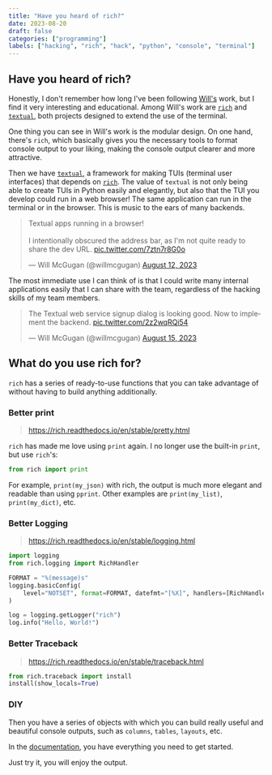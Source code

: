 ```yaml
---
title: "Have you heard of rich?"
date: 2023-08-20
draft: false
categories: ["programming"]
labels: ["hacking", "rich", "hack", "python", "console", "terminal"]
---
```


## Have you heard of rich?

Honestly, I don't remember how long I've been following [Will's][Will] work,
but I find it very interesting and educational. Among Will's work are
[`rich`][rich] and [`textual`][textual], both projects designed to extend the
use of the terminal.

One thing you can see in Will's work is the modular design. On one hand,
there's `rich`, which basically gives you the necessary tools to format console
output to your liking, making the console output clearer and more attractive.

Then we have [`textual`][textual], a framework for making TUIs (terminal user
interfaces) that depends on [`rich`][rich]. The value of `textual` is not only
being able to create TUIs in Python easily and elegantly, but also that the TUI
you develop could run in a web browser! The same application can run in the
terminal or in the browser. This is music to the ears of many backends.

<blockquote class="twitter-tweet"><p lang="en" dir="ltr">Textual apps running in a browser!<br><br>I intentionally obscured the address bar, as I&#39;m not quite ready to share the dev URL. <a href="https://t.co/7ztn7r8G0o">pic.twitter.com/7ztn7r8G0o</a></p>&mdash; Will McGugan (@willmcgugan) <a href="https://twitter.com/willmcgugan/status/1690386937264119808?ref_src=twsrc%5Etfw">August 12, 2023</a></blockquote> <script async src="https://platform.twitter.com/widgets.js" charset="utf-8"></script>

The most immediate use I can think of is that I could write many internal
applications easily that I can share with the team, regardless of the hacking
skills of my team members.

<blockquote class="twitter-tweet"><p lang="en" dir="ltr">The Textual web service signup dialog is looking good. Now to implement the backend. <a href="https://t.co/2z2wqRQi54">pic.twitter.com/2z2wqRQi54</a></p>&mdash; Will McGugan (@willmcgugan) <a href="https://twitter.com/willmcgugan/status/1691396483524820993?ref_src=twsrc%5Etfw">August 15, 2023</a></blockquote> <script async src="https://platform.twitter.com/widgets.js" charset="utf-8"></script>


## What do you use rich for?

`rich` has a series of ready-to-use functions that you can take advantage of
without having to build anything additionally.


### Better print

> https://rich.readthedocs.io/en/stable/pretty.html

`rich` has made me love using `print` again. I no longer use the built-in
`print`, but use `rich`'s:

```python
from rich import print
```

For example, `print(my_json)` with rich, the output is much more elegant and
readable than using `pprint`. Other examples are `print(my_list)`,
`print(my_dict)`, etc.


### Better Logging

> https://rich.readthedocs.io/en/stable/logging.html

```python
import logging
from rich.logging import RichHandler

FORMAT = "%(message)s"
logging.basicConfig(
    level="NOTSET", format=FORMAT, datefmt="[%X]", handlers=[RichHandler()]
)

log = logging.getLogger("rich")
log.info("Hello, World!")
```


### Better Traceback

> https://rich.readthedocs.io/en/stable/traceback.html
```python
from rich.traceback import install
install(show_locals=True)
```


### DIY

Then you have a series of objects with which you can build really useful and
beautiful console outputs, such as `columns`, `tables`, `layouts`, etc.

In the [documentation][rich-doc], you have everything you need to get started.


Just try it, you will enjoy the output.

<!-- Links -->

[Will]: https://www.willmcgugan.com/
[rich]: https://github.com/Textualize/rich
[textual]: https://www.textualize.io/projects/#textual
[rich-doc]: https://rich.readthedocs.io/en/stable/pretty.html
